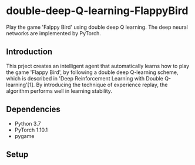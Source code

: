 # double-deep-Q-learning-FlappyBird

Play the game 'Falppy Bird' using double deep Q learning. The deep neural networks are implemented by PyTorch.

## Introduction
This prject creates an intelligent agent that automatically learns how to play the game 'Flappy Bird', by following a double deep Q-learning scheme, which is described in 'Deep Reinforcement Learning with Double Q-learning'[1]. By introducing the technique of experience replay, the algorithm performs well in learning stability. 

## Dependencies
- Python 3.7
- PyTorch 1.10.1
- pygame

## Setup




